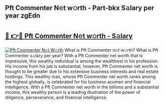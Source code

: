 ## Pft Commenter N𝚎t w𝚘rth - Part-bkx S𝚊lary per year zgEdn

# <h2><a href="http://gc0flt6.nevu.top/?p=Pft+Commenter">🔗 👉🔴 Pft Commenter N𝚎t w𝚘rth - S𝚊lary</a></h2>

[![Pft Commenter N𝚎t W𝚘rth](https://i.imgur.com/Oavwk0R.jpeg)](http://gc0flt6.nevu.top/?p=Pft+Commenter)
What is Pft Commenter n𝚎t w𝚘rth? What is Pft Commenter s𝚊lary per year?
With a Pft Commenter net worth that is impressive, this wealthy individual is among the wealthiest in his profession. His income from his job is substantial, however, Pft Commenter net worth is thought to be greater due to his extensive business interests and real estate holdings. This wealthy man, whose Pft Commenter net worth ranks among the highest globally, is celebrated for his business acumen and financial intelligence. With a Pft Commenter net worth in the billions and a substantial income, this wealthy person is a leading illustration of the power of diligence, perseverance, and financial intelligence.
